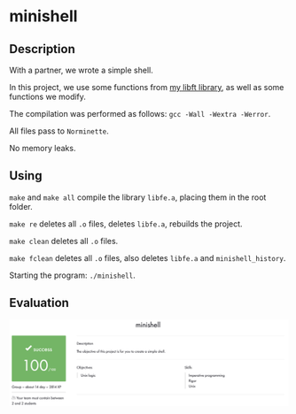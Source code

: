 # minishell

## Description

With a partner, we wrote a simple shell.

In this project, we use some functions from [my libft library](https://github.com/VitMarKha/libft), as well as some functions we modify.

The compilation was performed as follows: ``gcc -Wall -Wextra -Werror``.

All files pass to ``Norminette``.

No memory leaks.

## Using

``make`` and ``make all`` compile the library ``libfе.a``, placing them in the root folder.

``make re`` deletes all ``.o`` files, deletes ``libfе.a``, rebuilds the project.

``make clean`` deletes all ``.o`` files.

``make fclean`` deletes all ``.o`` files, also deletes ``libfе.a`` and ``minishell_history``.

Starting the program: ``./minishell``.

## Evaluation

![alt tag](media/appraisal_minishell.png "Appraisal minishell")
